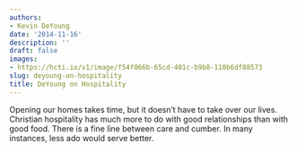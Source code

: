 ```yaml
---
authors:
- Kevin DeYoung
date: '2014-11-16'
description: ''
draft: false
images:
- https://hcti.io/v1/image/f54f066b-65cd-401c-b9b8-110b6df88573
slug: deyoung-on-hospitality
title: DeYoung on Hospitality
---
```


Opening our homes takes time, but it doesn’t have to take over our lives. Christian hospitality has much more to do with good relationships than with good food. There is a fine line between care and cumber. In many instances, less ado would serve better.